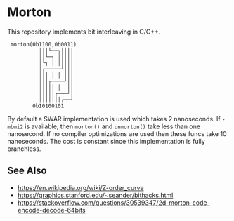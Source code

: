 # Morton

This repository implements bit interleaving in C/C++.

     morton(0b1100,0b0011)
              │││└──┐││││
              ││└─┐ │││││
              │└┐ │ │││││
              │┌─────┘│││
              │││ │ │ │││
              │││┌────┘││
              │││││ │  ││
              │││││┌───┘│
              │││││││┌──┘
            0b10100101

By default a SWAR implementation is used which takes 2 nanoseconds. If
`-mbmi2` is available, then `morton()` and `unmorton()` take less than
one nanosecond. If no compiler optimizations are used then these funcs
take 10 nanoseconds. The cost is constant since this implementation is
fully branchless.

## See Also

- <https://en.wikipedia.org/wiki/Z-order_curve>
- <https://graphics.stanford.edu/~seander/bithacks.html>
- <https://stackoverflow.com/questions/30539347/2d-morton-code-encode-decode-64bits>
